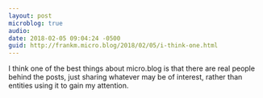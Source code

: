 ```yaml
---
layout: post
microblog: true
audio: 
date: 2018-02-05 09:04:24 -0500
guid: http://frankm.micro.blog/2018/02/05/i-think-one.html
---
```

I think one of the best things about micro.blog is that there are real people behind the posts, just sharing whatever may be of interest, rather than entities using it to gain my attention. 
